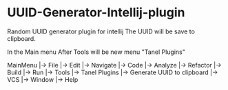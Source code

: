 # UUID-Generator-Intellij-plugin
Random UUID generator plugin for intellij
The UUID will be save to clipboard.

In the Main menu After Tools will be new menu "Tanel Plugins"

MainMenu
 |-> File
 |-> Edit
 |-> Navigate
 |-> Code
 |-> Analyze
 |-> Refactor
 |-> Build
 |-> Run
 |-> Tools
 |-> Tanel Plugins
      |-> Generate UUID to clipboard
 |-> VCS
 |-> Window
 |-> Help
